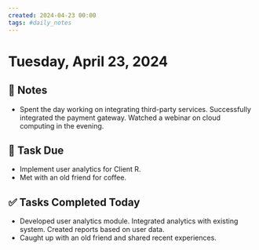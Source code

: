 ```yaml
---
created: 2024-04-23 00:00
tags: #daily_notes
---
```


# Tuesday, April 23, 2024

## 📓 Notes
- Spent the day working on integrating third-party services. Successfully integrated the payment gateway. Watched a webinar on cloud computing in the evening.

## 📅 Task Due
- Implement user analytics for Client R.
- Met with an old friend for coffee.

## ✅ Tasks Completed Today
- Developed user analytics module. Integrated analytics with existing system. Created reports based on user data.
- Caught up with an old friend and shared recent experiences.